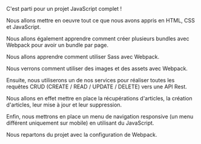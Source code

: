 

C'est parti pour un projet JavaScript complet !

Nous allons mettre en oeuvre tout ce que nous avons appris en HTML, CSS et JavaScript.

Nous allons également apprendre comment créer plusieurs bundles avec Webpack pour avoir un bundle par page.

Nous allons apprendre comment utiliser Sass avec Webpack.

Nous verrons comment utiliser des images et des assets avec Webpack.

Ensuite, nous utiliserons un de nos services pour réaliser toutes les requêtes CRUD (CREATE / READ / UPDATE / DELETE) vers une API Rest.

Nous allons en effet mettre en place la récupérations d'articles, la création d'articles, leur mise à jour et leur suppression.

Enfin, nous mettrons en place un menu de navigation responsive (un menu différent uniquement sur mobile) en utilisant du JavaScript.

Nous repartons du projet avec la configuration de Webpack.